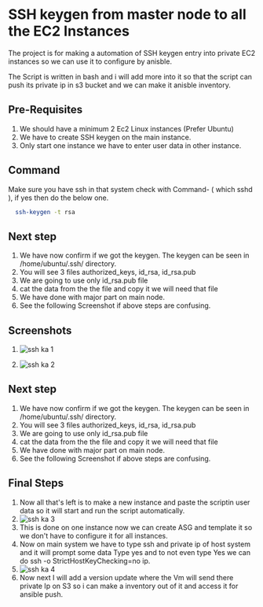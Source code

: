 
# SSH keygen from master node to all the EC2 Instances

The project is for making a automation of SSH keygen entry into private EC2 instances so we can use it to configure by anisble.

The Script is written in bash and i will add more into it so that the script can push its private ip in s3 bucket and we can make it anisble inventory.




## Pre-Requisites 

1. We should have a minimum 2 Ec2 Linux instances (Prefer Ubuntu) 
2. We have to create SSH keygen on the main instance.
3. Only start one instance we have to enter user data in other instance.




## Command

Make sure you have ssh in that system check with Command- ( which sshd ), if yes then do the below one.

```bash
  ssh-keygen -t rsa
```
## Next step

1. We have now confirm if we got the keygen. The keygen can be seen in /home/ubuntu/.ssh/ directory.
2. You will see 3 files authorized_keys, id_rsa, id_rsa.pub 
3. We are going to use only id_rsa.pub file
4. cat the data from the the file and copy it we will need that file
5. We have done with major part on main node.
6. See the following Screenshot if above steps are confusing. 
## Screenshots

1. ![ssh ka 1](https://github.com/user-attachments/assets/42d3212a-8ab3-463d-a9d4-ab472af55cb2)

2. ![ssh ka 2](https://github.com/user-attachments/assets/88da5796-b134-4e4f-a55c-43ff56c58fa0)


## Next step

1. We have now confirm if we got the keygen. The keygen can be seen in /home/ubuntu/.ssh/ directory.
2. You will see 3 files authorized_keys, id_rsa, id_rsa.pub 
3. We are going to use only id_rsa.pub file
4. cat the data from the the file and copy it we will need that file
5. We have done with major part on main node.
6. See the following Screenshot if above steps are confusing. 
## Final Steps

1. Now all that's left is to make a new instance and paste the scriptin user data so it will start and run the script automatically. 
2. ![ssh ka 3](https://github.com/user-attachments/assets/79ff6735-ca65-4dac-ae2a-058be21fc074)
3. This is done on one instance now we can create ASG and template it so we don't have to configure it for all instances.
4. Now on main system we have to type ssh and private ip of host system and it will prompt some data Type yes and to not even type Yes we can do ssh -o StrictHostKeyChecking=no ip.
5. ![ssh ka 4](https://github.com/user-attachments/assets/e89446b2-5d81-4942-b06f-a3aca5d1161b)
6. Now next I will add a version update where the Vm will send there private Ip on S3 so i can make a inventory out of it and access it for ansible push.